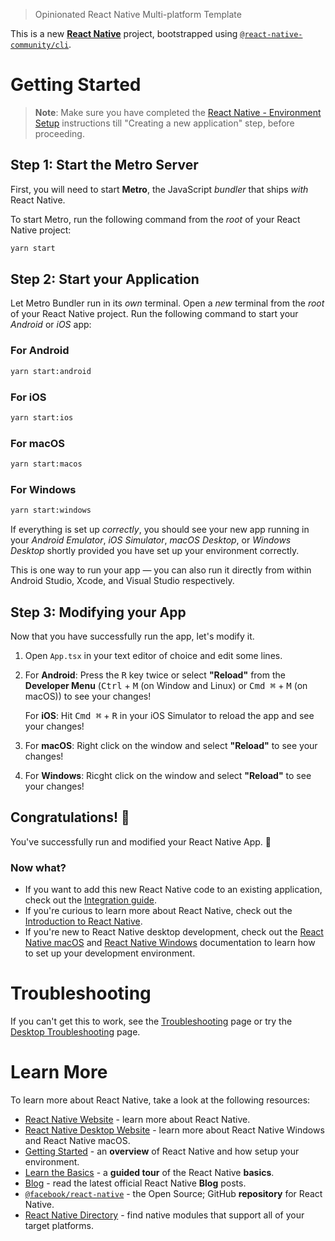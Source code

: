> Opinionated React Native Multi-platform Template

This is a new [**React Native**](https://reactnative.dev) project, bootstrapped using [`@react-native-community/cli`](https://github.com/react-native-community/cli).

# Getting Started

>**Note**: Make sure you have completed the [React Native - Environment Setup](https://reactnative.dev/docs/environment-setup) instructions till "Creating a new application" step, before proceeding.

## Step 1: Start the Metro Server

First, you will need to start **Metro**, the JavaScript _bundler_ that ships _with_ React Native.

To start Metro, run the following command from the _root_ of your React Native project:

```bash
yarn start
```

## Step 2: Start your Application

Let Metro Bundler run in its _own_ terminal. Open a _new_ terminal from the _root_ of your React Native project. Run the following command to start your _Android_ or _iOS_ app:

### For Android

```bash
yarn start:android
```

### For iOS

```bash
yarn start:ios
```

### For macOS

```bash
yarn start:macos
```

### For Windows

```bash
yarn start:windows
```

If everything is set up _correctly_, you should see your new app running in your _Android Emulator_, _iOS Simulator_, _macOS Desktop_, or _Windows Desktop_ shortly provided you have set up your environment correctly.

This is one way to run your app — you can also run it directly from within Android Studio, Xcode, and Visual Studio respectively.

## Step 3: Modifying your App

Now that you have successfully run the app, let's modify it.

1. Open `App.tsx` in your text editor of choice and edit some lines.
2. For **Android**: Press the <kbd>R</kbd> key twice or select **"Reload"** from the **Developer Menu** (<kbd>Ctrl</kbd> + <kbd>M</kbd> (on Window and Linux) or <kbd>Cmd ⌘</kbd> + <kbd>M</kbd> (on macOS)) to see your changes!

   For **iOS**: Hit <kbd>Cmd ⌘</kbd> + <kbd>R</kbd> in your iOS Simulator to reload the app and see your changes!
3. For **macOS**: Right click on the window and select **"Reload"** to see your changes!
4. For **Windows**: Ricght click on the window and select **"Reload"** to see your changes!

## Congratulations! :tada:

You've successfully run and modified your React Native App. :partying_face:

### Now what?

- If you want to add this new React Native code to an existing application, check out the [Integration guide](https://reactnative.dev/docs/integration-with-existing-apps).
- If you're curious to learn more about React Native, check out the [Introduction to React Native](https://reactnative.dev/docs/getting-started).
- If you're new to React Native desktop development, check out the [React Native macOS](https://microsoft.github.io/react-native-windows/docs/rnm-getting-started) and [React Native Windows](https://microsoft.github.io/react-native-windows/docs/getting-started) documentation to learn how to set up your development environment.

# Troubleshooting

If you can't get this to work, see the [Troubleshooting](https://reactnative.dev/docs/troubleshooting) page or try the [Desktop Troubleshooting](https://microsoft.github.io/react-native-windows/docs/metro-config-out-tree-platforms) page.

# Learn More

To learn more about React Native, take a look at the following resources:

- [React Native Website](https://reactnative.dev) - learn more about React Native.
- [React Native Desktop Website](https://microsoft.github.io/react-native-windows/) - learn more about React Native Windows and React Native macOS.
- [Getting Started](https://reactnative.dev/docs/environment-setup) - an **overview** of React Native and how setup your environment.
- [Learn the Basics](https://reactnative.dev/docs/getting-started) - a **guided tour** of the React Native **basics**.
- [Blog](https://reactnative.dev/blog) - read the latest official React Native **Blog** posts.
- [`@facebook/react-native`](https://github.com/facebook/react-native) - the Open Source; GitHub **repository** for React Native.
- [React Native Directory](https://reactnative.directory) - find native modules that support all of your target platforms.
